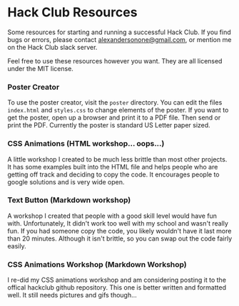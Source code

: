 # Hack Club Resources
Some resources for starting and running a successful Hack Club.
If you find bugs or errors, please contact alexandersonone@gmail.com,
or mention me on the Hack Club slack server.

Feel free to use these resources however you want. They are all licensed under
the MIT license.

### Poster Creator
To use the poster creator, visit the `poster` directory.
You can edit the files `index.html` and `styles.css` to change elements of the poster.
If you want to get the poster, open up a browser and print it to a PDF file. Then send
or print the PDF. Currently the poster is standard US Letter paper sized.

### CSS Animations (HTML workshop... oops...)
A little workshop I created to be much less brittle than most other projects.
It has some examples built into the HTML file and helps people who are getting
off track and deciding to copy the code. It encourages people to google solutions
and is very wide open.

### Text Button (Markdown workshop)
A workshop I created that people with a good skill level would have fun with.
Unfortunately, It didn't work too well with my school and wasn't really fun. If
you had someone copy the code, you likely wouldn't have it last more than 20
minutes. Although it isn't brittle, so you can swap out the code fairly easily.

### CSS Animations Workshop (Markdown Workshop)
I re-did my CSS animations workshop and am considering posting it to the 
offical hackclub github repository. This one is better written and formatted
well. It still needs pictures and gifs though...
